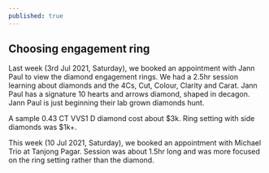 ```yaml
---
published: true
---
```

## Choosing engagement ring

Last week (3rd Jul 2021, Saturday), we booked an appointment with Jann Paul to view the diamond engagement rings. We had a 2.5hr session learning about diamonds and the 4Cs, Cut, Colour, Clarity and Carat. Jann Paul has a signature 10 hearts and arrows diamond, shaped in decagon. Jann Paul is just beginning their lab grown diamonds hunt.

A sample 0.43 CT VVS1 D diamond cost about $3k. Ring setting with side diamonds was $1k+.

This week (10 Jul 2021, Saturday), we booked an appointment with Michael Trio at Tanjong Pagar. Session was about 1.5hr long and was more focused on the ring setting rather than the diamond.
